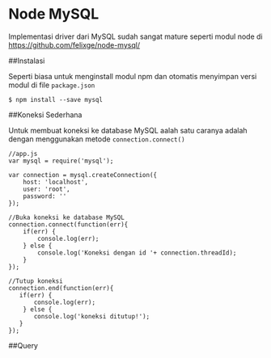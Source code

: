 # Node MySQL

Implementasi driver dari MySQL sudah sangat mature seperti modul node di https://github.com/felixge/node-mysql/


##Instalasi

Seperti biasa untuk menginstall modul npm dan otomatis menyimpan versi modul di file `package.json`


    $ npm install --save mysql


##Koneksi Sederhana

Untuk membuat koneksi ke database MySQL aalah satu caranya adalah dengan menggunakan metode `connection.connect()`


    //app.js
    var mysql = require('mysql');

    var connection = mysql.createConnection({
        host: 'localhost',
        user: 'root',
        password: ''
    });

    //Buka koneksi ke database MySQL
    connection.connect(function(err){
        if(err) {
            console.log(err);
        } else {
            console.log('Koneksi dengan id '+ connection.threadId);
        }
    });

    //Tutup koneksi
    connection.end(function(err){
       if(err) {
           console.log(err);
        } else {
           console.log('koneksi ditutup!');
       }
    });

    
##Query